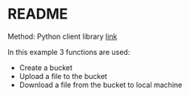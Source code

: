 # README

Method: Python client library <a href="https://cloud.google.com/python/docs/reference/storage/latest">link</a>

In this example 3 functions are used:
- Create a bucket
- Upload a file to the bucket
- Download a file from the bucket to local machine